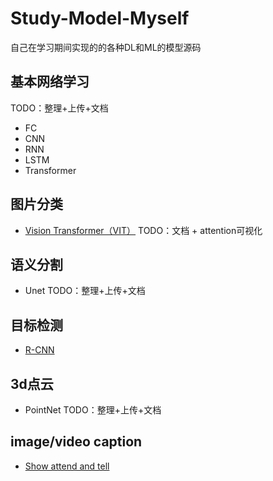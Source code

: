 # Study-Model-Myself
自己在学习期间实现的的各种DL和ML的模型源码
## 基本网络学习
TODO：整理+上传+文档
- FC
- CNN
- RNN
- LSTM
- Transformer

## 图片分类
- [Vision Transformer（VIT）](https://github.com/phww/Study-Model-Myself/tree/main/VisionTransformer) TODO：文档 + attention可视化

## 语义分割
- Unet TODO：整理+上传+文档

## 目标检测
- [R-CNN](https://github.com/phww/Study-Model-Myself/tree/main/R-CNN)

## 3d点云
- PointNet TODO：整理+上传+文档

## image/video caption
- [Show attend and tell](https://github.com/phww/Study-Model-Myself/tree/main/Show-Attend-And-Tell) 